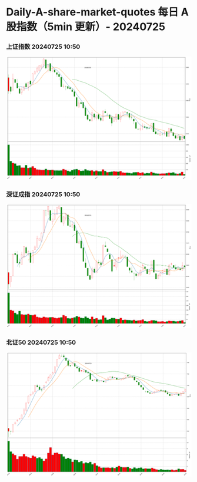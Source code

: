 
# Daily-A-share-market-quotes 每日 A 股指数（5min 更新）- 20240725

### 上证指数 20240725 10:50
![](./fig/2024/7/20240725-sh000001.png)

### 深证成指 20240725 10:50
![](./fig/2024/7/20240725-sz399001.png)

### 北证50 20240725 10:50
![](./fig/2024/7/20240725-bj899050.png)
